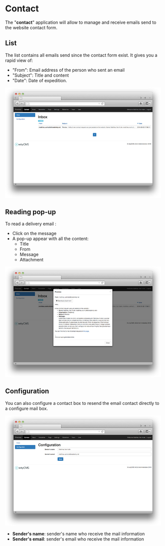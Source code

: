 # Contact

The "**contact**" application will allow to manage and receive emails send to the website contact form.

## List

The list contains all emails send since the contact form exist.
It gives you a rapid view of: 

* "From": Email address of the person who sent an email
* "Subject": Title and content
* "Date": Date of expedition.

![](contact-01.jpg)
## Reading pop-up

To read a delivery email :

* Click on the message 
* A pop-up appear with all the content:
  * Title
  * From 
  * Message
  * Attachment 

![](contact-02.jpg)
## Configuration 

You can also configure a contact box to resend the email contact directly to a configure mail box.

![](contact-03.jpg)

* **Sender's name**: sender's name who receive the mail information
* **Sender's email**: sender's email who receive the mail information  
